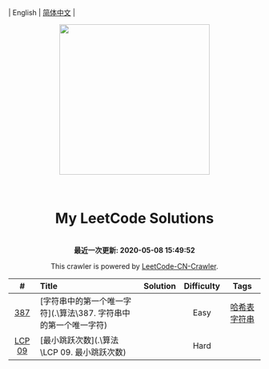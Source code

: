 
| English | [简体中文](README.md) |

<p align="center"><img width="300" src=""></p>
<p align="center">
    <img src="https://img.shields.io/badge/User-starky99-blue.svg?" alt="">
    <img src="https://img.shields.io/badge/Solved-399/1640-blue.svg?" alt="">
    <img src="https://img.shields.io/badge/Easy-240-green.svg?" alt="">
    <img src="https://img.shields.io/badge/Medium-138-orange.svg?" alt="">
    <img src="https://img.shields.io/badge/Hard-21-red.svg?" alt="">
</p>
<h1 align="center">My LeetCode Solutions</h1>

<p align="center">
    <br>
    <b>最近一次更新: 2020-05-08 15:49:52</b>
    <br>
</p>
<p align="center">This crawler is powered by <a href="https://github.com/david990917/LeetCode-CN-Crawler">LeetCode-CN-Crawler</a>.</p>

| #    | Title | Solution | Difficulty | Tags |
| :----: | :----- | :--------: | :----------: | :----: |
|[387](https://leetcode-cn.com/problems/first-unique-character-in-a-string)|[字符串中的第一个唯一字符](.\算法\387. 字符串中的第一个唯一字符)||Easy|[哈希表](https://leetcode-cn.com/tag/hash-table)[字符串](https://leetcode-cn.com/tag/string)|
|[LCP 09](https://leetcode-cn.com/problems/zui-xiao-tiao-yue-ci-shu)|[最小跳跃次数](.\算法\LCP 09. 最小跳跃次数)||Hard||
